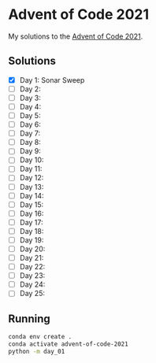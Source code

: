 # Advent of Code 2021

My solutions to the [Advent of Code 2021][advent-of-code].

## Solutions

- [x] Day 1: Sonar Sweep
- [ ] Day 2:
- [ ] Day 3:
- [ ] Day 4:
- [ ] Day 5:
- [ ] Day 6:
- [ ] Day 7:
- [ ] Day 8:
- [ ] Day 9:
- [ ] Day 10:
- [ ] Day 11:
- [ ] Day 12:
- [ ] Day 13:
- [ ] Day 14:
- [ ] Day 15:
- [ ] Day 16:
- [ ] Day 17:
- [ ] Day 18:
- [ ] Day 19:
- [ ] Day 20:
- [ ] Day 21:
- [ ] Day 22:
- [ ] Day 23:
- [ ] Day 24:
- [ ] Day 25:

## Running

```sh
conda env create .
conda activate advent-of-code-2021
python -m day_01
```

[advent-of-code]: https://adventofcode.com/2021
